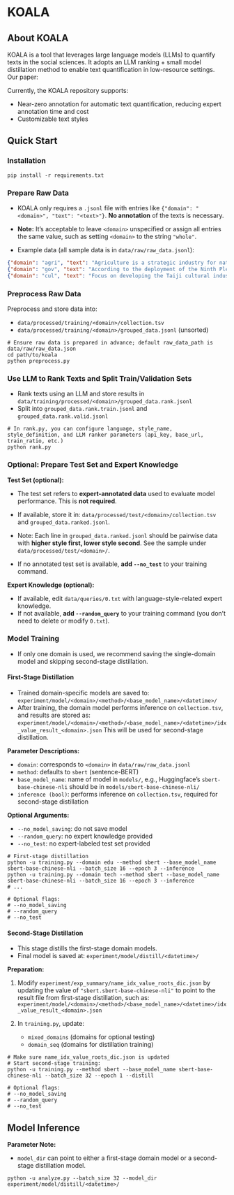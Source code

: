 # KOALA

## About KOALA

KOALA is a tool that leverages large language models (LLMs) to quantify texts in the social sciences. It adopts an LLM ranking + small model distillation method to enable text quantification in low-resource settings.
Our paper:

Currently, the KOALA repository supports:

* Near-zero annotation for automatic text quantification, reducing expert annotation time and cost
* Customizable text styles

## Quick Start

### Installation

```shell
pip install -r requirements.txt
```

### Prepare Raw Data

* KOALA only requires a `.jsonl` file with entries like `{"domain": "<domain>", "text": "<text>"}`. **No annotation** of the texts is necessary.

* **Note:** It’s acceptable to leave `<domain>` unspecified or assign all entries the same value, such as setting `<domain>` to the string `"whole"`.

* Example data (all sample data is in `data/raw/raw_data.jsonl`):

```json lines
{"domain": "agri", "text": "Agriculture is a strategic industry for national stability and people's well-being. Addressing the 'three rural issues' is crucial for overall socio-economic development. By promoting coordinated urban-rural development, using industry to support agriculture, and cities to support the countryside, we aim to boost farmers' incomes and enhance agricultural production capacity while ensuring food security. We are accelerating the transformation of traditional agriculture in irrigation areas into modern agriculture, and shifting the southern mountainous regions from traditional planting to a combination of modern ecological animal husbandry and farming."}
{"domain": "gov", "text": "According to the deployment of the Ninth Plenary Session of the Fifth Municipal Committee, the general requirement of government work this year is to thoroughly implement the spirit of the Fourth Plenary Session of the 17th CPC Central Committee and the Central Economic Work Conference, adhere to the scientific outlook on development, and focus on building an ecologically strong city and an industrially prosperous city. The goal is to enrich the people and strengthen the city, with stable and rapid economic development as the primary task. The focus is on transforming economic development modes and adjusting the economic structure, strengthening pillar industries, developing characteristic industries, fostering emerging industries, enhancing openness and innovation, advancing project construction and investment promotion, and comprehensively developing social undertakings to build a prosperous, open, civilized, and harmonious new Baishan."}
{"domain": "cul", "text": "Focus on developing the Taiji cultural industry. Make every effort to successfully host the Jiaozuo International Taijiquan Exchange Competition with innovation, influence, and effectiveness. Run the Taiji Culture Institute and expand enrollment to train a group of Taijiquan teachers for international Confucius Institutes. Based on offering Taijiquan courses in primary and secondary schools across the province, aim to expand nationwide. Plan a large-scale live performance show. Accelerate infrastructure construction in Chenjiagou, collect Taijiquan materials, and curate museum exhibits to improve service reception levels. Continue promoting the application for Taijiquan as a UNESCO Intangible Cultural Heritage. With continuous efforts, aim to build Jiaozuo into a world-famous 'Taiji holy land' and promote Taijiquan as a globally recognized cultural tourism brand."}
```

### Preprocess Raw Data

Preprocess and store data into:

* `data/processed/training/<domain>/collection.tsv`
* `data/processed/training/<domain>/grouped_data.jsonl` (unsorted)

```shell
# Ensure raw data is prepared in advance; default raw_data_path is data/raw/raw_data.json
cd path/to/koala
python preprocess.py
```

### Use LLM to Rank Texts and Split Train/Validation Sets

* Rank texts using an LLM and store results in `data/training/processed/<domain>/grouped_data.rank.jsonl`
* Split into `grouped_data.rank.train.jsonl` and `grouped_data.rank.valid.jsonl`

```shell
# In rank.py, you can configure language, style_name, style_definition, and LLM ranker parameters (api_key, base_url, train_ratio, etc.)
python rank.py
```

### Optional: Prepare Test Set and Expert Knowledge

**Test Set (optional):**

* The test set refers to **expert-annotated data** used to evaluate model performance. This is **not required**.

* If available, store it in: `data/processed/test/<domain>/collection.tsv` and `grouped_data.ranked.jsonl`.

* Note: Each line in `grouped_data.ranked.jsonl` should be pairwise data with **higher style first, lower style second**. See the sample under `data/processed/test/<domain>/`.

* If no annotated test set is available, **add `--no_test`** to your training command.

**Expert Knowledge (optional):**

* If available, edit `data/queries/0.txt` with language-style-related expert knowledge.
* If not available, **add `--random_query`** to your training command (you don’t need to delete or modify `0.txt`).

### Model Training

* If only one domain is used, we recommend saving the single-domain model and skipping second-stage distillation.

#### First-Stage Distillation

* Trained domain-specific models are saved to:
  `experiment/model/<domain>/<method>/<base_model_name>/<datetime>/`
* After training, the domain model performs inference on `collection.tsv`, and results are stored as:
  `experiment/model/<domain>/<method>/<base_model_name>/<datetime>/idx_value_result_<domain>.json`
  This will be used for second-stage distillation.

**Parameter Descriptions:**

* `domain`: corresponds to `<domain>` in `data/raw/raw_data.jsonl`
* `method`: defaults to `sbert` (sentence-BERT)
* `base_model_name`: name of model in `models/`, e.g., Huggingface’s `sbert-base-chinese-nli` should be in `models/sbert-base-chinese-nli/`
* `inference (bool)`: performs inference on `collection.tsv`, required for second-stage distillation

**Optional Arguments:**

* `--no_model_saving`: do not save model
* `--random_query`: no expert knowledge provided
* `--no_test`: no expert-labeled test set provided

```shell
# First-stage distillation
python -u training.py --domain edu --method sbert --base_model_name sbert-base-chinese-nli --batch_size 16 --epoch 3 --inference
python -u training.py --domain tech --method sbert --base_model_name sbert-base-chinese-nli --batch_size 16 --epoch 3 --inference
# ...

# Optional flags:
# --no_model_saving
# --random_query
# --no_test
```

#### Second-Stage Distillation

* This stage distills the first-stage domain models.
* Final model is saved at:
  `experiment/model/distill/<datetime>/`

**Preparation:**

1. Modify `experiment/exp_summary/name_idx_value_roots_dic.json` by updating the value of `"sbert.sbert-base-chinese-nli"` to point to the result file from first-stage distillation, such as:
   `experiment/model/<domain>/<method>/<base_model_name>/<datetime>/idx_value_result_<domain>.json`

2. In `training.py`, update:

   * `mixed_domains` (domains for optional testing)
   * `domain_seq` (domains for distillation training)

```shell
# Make sure name_idx_value_roots_dic.json is updated
# Start second-stage training:
python -u training.py --method sbert --base_model_name sbert-base-chinese-nli --batch_size 32 --epoch 1 --distill

# Optional flags:
# --no_model_saving
# --random_query
# --no_test
```

## Model Inference

**Parameter Note:**

* `model_dir` can point to either a first-stage domain model or a second-stage distillation model.

```shell
python -u analyze.py --batch_size 32 --model_dir experiment/model/distill/<datetime>/
```
